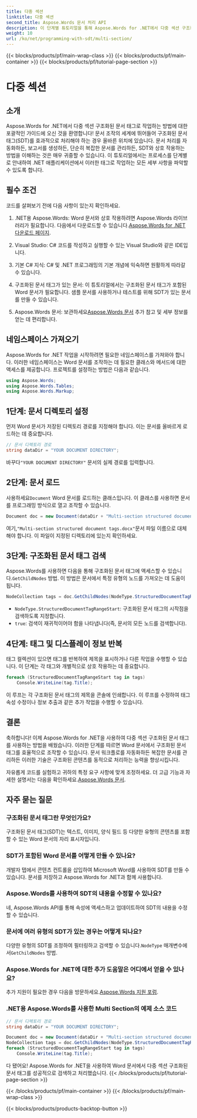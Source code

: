 ```yaml
---
title: 다중 섹션
linktitle: 다중 섹션
second_title: Aspose.Words 문서 처리 API
description: 이 단계별 튜토리얼을 통해 Aspose.Words for .NET에서 다중 섹션 구조화된 문서 태그로 작업하는 방법을 알아보세요. 동적 문서 조작에 이상적입니다.
weight: 10
url: /ko/net/programming-with-sdt/multi-section/
---
```


{{< blocks/products/pf/main-wrap-class >}}
{{< blocks/products/pf/main-container >}}
{{< blocks/products/pf/tutorial-page-section >}}

# 다중 섹션

## 소개

Aspose.Words for .NET에서 다중 섹션 구조화된 문서 태그로 작업하는 방법에 대한 포괄적인 가이드에 오신 것을 환영합니다! 문서 조작의 세계에 뛰어들어 구조화된 문서 태그(SDT)를 효과적으로 처리해야 하는 경우 올바른 위치에 있습니다. 문서 처리를 자동화하든, 보고서를 생성하든, 단순히 복잡한 문서를 관리하든, SDT와 상호 작용하는 방법을 이해하는 것은 매우 귀중할 수 있습니다. 이 튜토리얼에서는 프로세스를 단계별로 안내하여 .NET 애플리케이션에서 이러한 태그로 작업하는 모든 세부 사항을 파악할 수 있도록 합니다.

## 필수 조건

코드를 살펴보기 전에 다음 사항이 있는지 확인하세요.

1.  .NET용 Aspose.Words: Word 문서와 상호 작용하려면 Aspose.Words 라이브러리가 필요합니다. 다음에서 다운로드할 수 있습니다.[Aspose.Words for .NET 다운로드 페이지](https://releases.aspose.com/words/net/).

2. Visual Studio: C# 코드를 작성하고 실행할 수 있는 Visual Studio와 같은 IDE입니다.

3. 기본 C# 지식: C# 및 .NET 프로그래밍의 기본 개념에 익숙하면 원활하게 따라갈 수 있습니다.

4. 구조화된 문서 태그가 있는 문서: 이 튜토리얼에서는 구조화된 문서 태그가 포함된 Word 문서가 필요합니다. 샘플 문서를 사용하거나 테스트를 위해 SDT가 있는 문서를 만들 수 있습니다.

5.  Aspose.Words 문서: 보관하세요[Aspose.Words 문서](https://reference.aspose.com/words/net/) 추가 참고 및 세부 정보를 얻는 데 편리합니다.

## 네임스페이스 가져오기

Aspose.Words for .NET 작업을 시작하려면 필요한 네임스페이스를 가져와야 합니다. 이러한 네임스페이스는 Word 문서를 조작하는 데 필요한 클래스와 메서드에 대한 액세스를 제공합니다. 프로젝트를 설정하는 방법은 다음과 같습니다.

```csharp
using Aspose.Words;
using Aspose.Words.Tables;
using Aspose.Words.Markup;
```

## 1단계: 문서 디렉토리 설정

먼저 Word 문서가 저장된 디렉토리 경로를 지정해야 합니다. 이는 문서를 올바르게 로드하는 데 중요합니다.

```csharp
// 문서 디렉토리 경로
string dataDir = "YOUR DOCUMENT DIRECTORY";
```

 바꾸다`"YOUR DOCUMENT DIRECTORY"` 문서의 실제 경로를 입력합니다.

## 2단계: 문서 로드

 사용하세요`Document` Word 문서를 로드하는 클래스입니다. 이 클래스를 사용하면 문서를 프로그래밍 방식으로 열고 조작할 수 있습니다.

```csharp
Document doc = new Document(dataDir + "Multi-section structured document tags.docx");
```

 여기,`"Multi-section structured document tags.docx"`문서 파일 이름으로 대체해야 합니다. 이 파일이 지정된 디렉토리에 있는지 확인하세요.

## 3단계: 구조화된 문서 태그 검색

 Aspose.Words를 사용하면 다음을 통해 구조화된 문서 태그에 액세스할 수 있습니다.`GetChildNodes` 방법. 이 방법은 문서에서 특정 유형의 노드를 가져오는 데 도움이 됩니다.

```csharp
NodeCollection tags = doc.GetChildNodes(NodeType.StructuredDocumentTagRangeStart, true);
```

- `NodeType.StructuredDocumentTagRangeStart`: 구조화된 문서 태그의 시작점을 검색하도록 지정합니다.
- `true`: 검색이 재귀적이어야 함을 나타냅니다(즉, 문서의 모든 노드를 검색합니다).

## 4단계: 태그 및 디스플레이 정보 반복

태그 컬렉션이 있으면 태그를 반복하여 제목을 표시하거나 다른 작업을 수행할 수 있습니다. 이 단계는 각 태그와 개별적으로 상호 작용하는 데 중요합니다.

```csharp
foreach (StructuredDocumentTagRangeStart tag in tags)
    Console.WriteLine(tag.Title);
```

이 루프는 각 구조화된 문서 태그의 제목을 콘솔에 인쇄합니다. 이 루프를 수정하여 태그 속성 수정이나 정보 추출과 같은 추가 작업을 수행할 수 있습니다.

## 결론

축하합니다! 이제 Aspose.Words for .NET을 사용하여 다중 섹션 구조화된 문서 태그를 사용하는 방법을 배웠습니다. 이러한 단계를 따르면 Word 문서에서 구조화된 문서 태그를 효율적으로 조작할 수 있습니다. 문서 워크플로를 자동화하든 복잡한 문서를 관리하든 이러한 기술은 구조화된 콘텐츠를 동적으로 처리하는 능력을 향상시킵니다.

 자유롭게 코드를 실험하고 귀하의 특정 요구 사항에 맞게 조정하세요. 더 고급 기능과 자세한 설명서는 다음을 확인하세요.[Aspose.Words 문서](https://reference.aspose.com/words/net/).

## 자주 묻는 질문

### 구조화된 문서 태그란 무엇인가요?
구조화된 문서 태그(SDT)는 텍스트, 이미지, 양식 필드 등 다양한 유형의 콘텐츠를 포함할 수 있는 Word 문서의 자리 표시자입니다.

### SDT가 포함된 Word 문서를 어떻게 만들 수 있나요?
개발자 탭에서 콘텐츠 컨트롤을 삽입하여 Microsoft Word를 사용하여 SDT를 만들 수 있습니다. 문서를 저장하고 Aspose.Words for .NET과 함께 사용합니다.

### Aspose.Words를 사용하여 SDT의 내용을 수정할 수 있나요?
네, Aspose.Words API를 통해 속성에 액세스하고 업데이트하여 SDT의 내용을 수정할 수 있습니다.

### 문서에 여러 유형의 SDT가 있는 경우는 어떻게 되나요?
 다양한 유형의 SDT를 조정하여 필터링하고 검색할 수 있습니다.`NodeType` 매개변수에서`GetChildNodes` 방법.

### Aspose.Words for .NET에 대한 추가 도움말은 어디에서 얻을 수 있나요?
 추가 지원이 필요한 경우 다음을 방문하세요.[Aspose.Words 지원 포럼](https://forum.aspose.com/c/words/8).



### .NET용 Aspose.Words를 사용한 Multi Section의 예제 소스 코드 

```csharp
// 문서 디렉토리 경로
string dataDir = "YOUR DOCUMENT DIRECTORY";

Document doc = new Document(dataDir + "Multi-section structured document tags.docx");
NodeCollection tags = doc.GetChildNodes(NodeType.StructuredDocumentTagRangeStart, true);
foreach (StructuredDocumentTagRangeStart tag in tags)
	Console.WriteLine(tag.Title);
```

다 됐어요! Aspose.Words for .NET을 사용하여 Word 문서에서 다중 섹션 구조화된 문서 태그를 성공적으로 검색하고 처리했습니다.
{{< /blocks/products/pf/tutorial-page-section >}}

{{< /blocks/products/pf/main-container >}}
{{< /blocks/products/pf/main-wrap-class >}}

{{< blocks/products/products-backtop-button >}}
